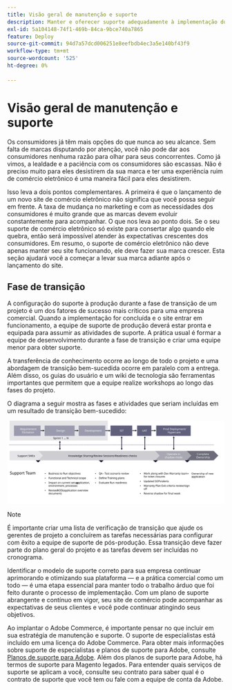 ```yaml
---
title: Visão geral de manutenção e suporte
description: Manter e oferecer suporte adequadamente à implementação do Adobe Commerce recém-lançada.
exl-id: 5a104148-74f1-469b-84ca-9bce740a7865
feature: Deploy
source-git-commit: 94d7a57dcd006251e8eefbdb4ec3a5e140bf43f9
workflow-type: tm+mt
source-wordcount: '525'
ht-degree: 0%

---
```


# Visão geral de manutenção e suporte

Os consumidores já têm mais opções do que nunca ao seu alcance. Sem falta de marcas disputando por atenção, você não pode dar aos consumidores nenhuma razão para olhar para seus concorrentes. Como já vimos, a lealdade e a paciência com os consumidores são escassas. Não é preciso muito para eles desistirem da sua marca e ter uma experiência ruim de comércio eletrônico é uma maneira fácil para eles desistirem.

Isso leva a dois pontos complementares. A primeira é que o lançamento de um novo site de comércio eletrônico não significa que você possa seguir em frente. A taxa de mudança no marketing e com as necessidades dos consumidores é muito grande que as marcas devem evoluir constantemente para acompanhar. O que nos leva ao ponto dois. Se o seu suporte de comércio eletrônico só existe para consertar algo quando ele quebra, então será impossível atender às expectativas crescentes dos consumidores. Em resumo, o suporte de comércio eletrônico não deve apenas manter seu site funcionando, ele deve fazer sua marca crescer. Esta seção ajudará você a começar a levar sua marca adiante após o lançamento do site.

## Fase de transição

A configuração do suporte à produção durante a fase de transição de um projeto é um dos fatores de sucesso mais críticos para uma empresa comercial. Quando a implementação for concluída e o site entrar em funcionamento, a equipe de suporte de produção deverá estar pronta e equipada para assumir as atividades de suporte. A prática usual é formar a equipe de desenvolvimento durante a fase de transição e criar uma equipe menor para obter suporte.

A transferência de conhecimento ocorre ao longo de todo o projeto e uma abordagem de transição bem-sucedida ocorre em paralelo com a entrega. Além disso, os guias do usuário e um wiki de tecnologia são ferramentas importantes que permitem que a equipe realize workshops ao longo das fases do projeto.

O diagrama a seguir mostra as fases e atividades que seriam incluídas em um resultado de transição bem-sucedido:

![Diagrama mostrando fases do processo de transição](../../assets/playbooks/transition-diagram.svg)

>[!NOTE]
>
> É importante criar uma lista de verificação de transição que ajude os gerentes de projeto a concluírem as tarefas necessárias para configurar com êxito a equipe de suporte de pós-produção. Essa transição deve fazer parte do plano geral do projeto e as tarefas devem ser incluídas no cronograma.

Identificar o modelo de suporte correto para sua empresa continuar aprimorando e otimizando sua plataforma — e a prática comercial como um todo — é uma etapa essencial para manter todo o trabalho árduo que foi feito durante o processo de implementação. Com um plano de suporte abrangente e contínuo em vigor, seu site de comércio pode acompanhar as expectativas de seus clientes e você pode continuar atingindo seus objetivos.

Ao implantar o Adobe Commerce, é importante pensar no que incluir em sua estratégia de manutenção e suporte.
O suporte de especialistas está incluído em uma licença do Adobe Commerce. Para obter mais informações sobre suporte de especialistas e planos de suporte para Adobe, consulte [Planos de suporte para Adobe](https://business.adobe.com/customers/consulting-services/premier-support.html).
Além dos planos de suporte para Adobe, há termos de suporte para Magento legados. Para entender quais serviços de suporte se aplicam a você, consulte seu contrato para saber qual é o contrato de suporte que você tem ou fale com a equipe de conta da Adobe.
